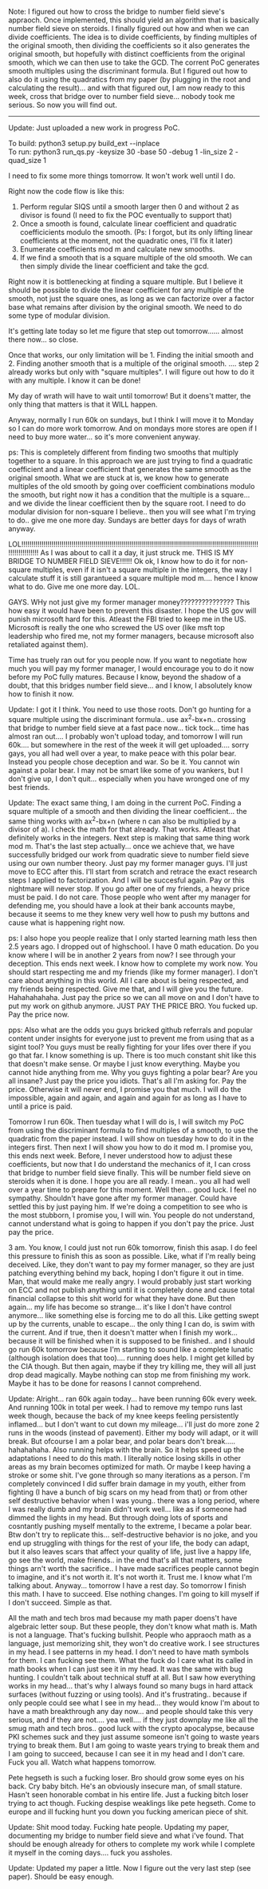 Note: I figured out how to cross the bridge to number field sieve's appraoch. Once implemented, this should yield an algorithm that is basically number field sieve on steroids. I finally figured out how and when we can divide coefficients. The idea is to divide coefficients, by finding multiples of the original smooth, then dividing the coefficients so it also generates the original smooth, but hopefully with distinct coefficients from the original smooth, which we can then use to take the GCD. The corrent PoC generates smooth multiples using the discriminant formula. But I figured out how to also do it using the quadratics from my paper (by plugging in the root and calculating the result)... and with that figured out, I am now ready to this week, cross that bridge over to number field sieve... nobody took me serious. So now you will find out. 

-------------------------------------------------------------------------------

Update: Just uploaded a new work in progress PoC.

To build: python3 setup.py build_ext --inplace</br>
To run: python3 run_qs.py -keysize 30 -base 50 -debug 1 -lin_size 2 -quad_size 1</br>

I need to fix some more things tomorrow. It won't work well until I do.

Right now the code flow is like this:

1. Perform regular SIQS until a smooth larger then 0 and without 2 as divisor is found (I need to fix the POC eventually to support that)
2. Once a smooth is found, calculate linear coefficient and quadratic coefficicients modulo the smooth. (Ps: I forgot, but its only lifting linear coefficients at the moment, not the quadratic ones, I'll fix it later)
3. Enumerate coefficients mod m and calculate new smooths.
4. If we find a smooth that is a square multiple of the old smooth. We can then simply divide the linear coefficient and take the gcd.

Right now it is bottlenecking at finding a square multiple.
But I believe it should be possible to divide the linear coefficient for any multiple of the smooth, not just the square ones, as long as we can factorize over a factor base what remains after division by the original smooth.
We need to do some type of modular division.

It's getting late today so let me figure that step out tomorrow...... almost there now... so close.

Once that works, our only limitation will be 1. Finding the initial smooth and 2. Finding another smooth that is a multiple of the original smooth.     .... step 2 already works but only with "square multiples". I will figure out how to do it with any multiple. I know it can be done!

My day of wrath will have to wait until tomorrow! But it doens't matter, the only thing that matters is that it WILL happen.

Anyway, normally I run 60k on sundays, but I think I will move it to Monday so I can do more work tomorrow. And on mondays more stores are open if I need to buy more water... so it's more convenient anyway.

ps: This is completely different from finding two smooths that multiply together to a square. In this approach we are just trying to find a quadratic coefficient and a linear coefficient that generates the same smooth as the original smooth. What we are stuck at is, we know how to generate multiples of the old smooth by going over coefficient combinations modulo the smooth, but right now it has a condition that the multiple is a square... and we divide the linear coefficient then by the square root. I need to do modular division for non-square I believe.. then you will see what I'm trying to do.. give me one more day. Sundays are better days for days of wrath anyway.


LOL!!!!!!!!!!!!!!!!!!!!!!!!!!!!!!!!!!!!!!!!!!!!!!!!!!!!!!!!!!!!!!!!!!!!!!!!!!!!!!!!!!!!!!!!!!!!!!!!!!!!!!!!!!!!!!!!!!!!!!!!!!!!!!!!!!!!! As I was about to call it a day, it just struck me. THIS IS MY BRIDGE TO NUMBER FIELD SIEVE!!!!!! Ok ok, I know how to do it for non-square multiples, even if it isn't a square multiple in the integers, the way I calculate stuff it is still garantueed a square multiple mod m.... hence I know what to do. Give me one more day. LOL. 

GAYS. WHy not just give my former manager money??????????????? This how easy it would have been to prevent this disaster. I hope the US gov will punish microsoft hard for this. Atleast the FBI tried to keep me in the US. Microsoft is really the one who screwed the US over (like msft top leadership who fired me, not my former managers, because microsoft also retaliated against them).


Time has truely ran out for you people now. If you want to negotiate how much you will pay my former manager, I would encourage you to do it now before my PoC fully matures. Because I know, beyond the shadow of a doubt, that this bridges number field sieve... and I know, I absolutely know how to finish it now.

Update: I got it I think. You need to use those roots. Don't go hunting for a square multiple using the discriminant formula.. use ax<sup>2</sup>-bx+n.. crossing that bridge to number field sieve at a fast pace now... tick tock... time has almost ran out.... I probably won't upload today, and tomorrow I will run 60k.... but somewhere in the rest of the week it will get uploaded.... sorry gays, you all had well over a year, to make peace with this polar bear. Instead you people chose deception and war. So be it. You cannot win against a polar bear. I may not be smart like some of you wankers, but I don't give up, I don't quit... especially when you have wronged one of my best friends.

Update: The exact same thing, I am doing in the current PoC. Finding a square multiple of a smooth and then dividing the linear coefficient... the same thing works with  ax<sup>2</sup>-bx+n (where n can also be multiplied by a divisor of a). I check the math for that already. That works. Atleast that definitely works in the integers. Next step is making that same thing work mod m. That's the last step actually... once we achieve that, we have successfully bridged our work from quadratic sieve to number field sieve using our own number theory. Just pay my former manager guys. I'll just move to ECC after this. I'll start from scratch and retrace the exact research steps I applied to factorization. And I will be succesful again. Pay or this nightmare will never stop. If you go after one of my friends, a heavy price must be paid. I do not care. Those people who went after my manager for defending me, you should have a look at their bank accounts maybe, because it seems to me they knew very well how to push my buttons and cause what is happening right now.

ps: I also hope you people realize that I only started learning math less then 2.5 years ago. I dropped out of highschool. I have 0 math education. Do you know where I will be in another 2 years from now? I see through your deception. This ends next week. I know how to complete my work now. You should start respecting me and my friends (like my former manager). I don't care about anything in this world. All I care about is being respected, and my friends being respected. Give me that, and I will give you the future. Hahahahahaha. Just pay the price so we can all move on and I don't have to put my work on github anymore. JUST PAY THE PRICE BRO. You fucked up. Pay the price now.

pps: Also what are the odds you guys bricked github referrals and popular content under insights for everyone just to prevent me from using that as a sigint tool? You guys must be really fighting for your lifes over there if you go that far. I know something is up. There is too much constant shit like this that doesn't make sense. Or maybe I just know everything. Maybe you cannot hide anything from me. Why you guys fighting a polar bear? Are you all insane? Just pay the price you idiots. That's all I'm asking for. Pay the price. Otherwise it will never end, I promise you that much. I will do the impossible, again and again, and again and again for as long as I have to until a price is paid. 

Tomorrow I run 60k. Then tuesday what I will do is, I will switch my PoC from using the discriminant formula to find multiples of a smooth, to use the quadratic from the paper instead. I will show on tuesday how to do it in the integers first. Then next I will show you how to do it mod m. I promise you, this ends next week. Before, I never understood how to adjust these coefficients, but now that I do understand the mechanics of it, I can cross that bridge to number field sieve finally. This will be number field sieve on steroids when it is done. I hope you are all ready. I mean.. you all had well over a year time to prepare for this moment. Well then... good luck. I feel no sympathy. Shouldn't have gone after my former manager. Could have settled this by just paying him. If we're doing a competition to see who is the most stubborn, I promise you, I will win. You people do not understand, cannot understand what is going to happen if you don't pay the price. Just pay the price.

3 am. You know, I could just not run 60k tomorrow, finish this asap. I do feel this pressure to finish this as soon as possible. Like, what if I'm really being deceived. Like, they don't want to pay my former manager, so they are just patching everything behind my back, hoping I don't figure it out in time. Man, that would make me really angry. I would probably just start working on ECC and not publish anything until it is completely done and cause total financial collapse to this shit world for what they have done. But then again... my life has become so strange... it's like I don't have control anymore... like something else is forcing me to do all this. Like getting swept up by the currents, unable to escape... the only thing I can do, is swim with the current. And if true, then it doesn't matter when I finish my work... because it will be finished when it is supposed to be finished.. and I should go run 60k tomorrow because I'm starting to sound like a complete lunatic (although isolation does that too).... running does help. I might get killed by the CIA though. But then again, maybe if they try killing me, they will all just drop dead magically. Maybe nothing can stop me from finishing my work. Maybe it has to be done for reasons I cannot comprehend.

Update: Alright... ran 60k again today... have been running 60k every week. And running 100k in total per week. I had to remove my tempo runs last week though, because the back of my knee keeps feeling persistently inflamed... but I don't want to cut down my mileage... i'll just do more zone 2 runs in the woods (instead of pavement). Either my body will adapt, or it will break. But ofcourse I am a polar bear, and polar bears don't break..... hahahahaha. Also running helps with the brain. So it helps speed up the adaptations I need to do this math. I literally notice losing skills in other areas as my brain becomes optimized for math. Or maybe I keep having a stroke or some shit. I've gone through so many iterations as a person. I'm completely convinced I did suffer brain damage in my youth, either from fighting (I have a bunch of big scars on my head from that) or from other self destructive behavior when I was young.. there was a long period, where I was really dumb and my brain didn't work well... like as if someone had dimmed the lights in my head. But through doing lots of sports and cosntantly pushing myself mentally to the extreme, I became a polar bear. Btw don't try to replicate this... self-destructive behavior is no joke, and you end up struggling with things for the rest of your life, the body can adapt, but it also leaves scars that affect your quality of life, just live a happy life, go see the world, make friends.. in the end that's all that matters, some things arn't worth the sacrifice.. I have made sacrifices people cannot begin to imagine, and it's not worth it. It's not worth it. Trust me. I know what I'm talking about. Anyway... tomorrow I have a rest day. So tomorrow I finish this math. I have to succeed. Else nothing changes. I'm going to kill myself if I don't succeed. Simple as that.

All the math and tech bros mad because my math paper doens't have algebraic letter soup. But these people, they don't know what math is. Math is not a language. That's fucking bullshit. People who appraoch math as a language, just memorizing shit, they won't do creative work. I see structures in my head. I see patterns in my head. I don't need to have math symbols for them. I can fucking see them. What the fuck do I care what its called in math books when I can just see it in my head. It was the same with bug hunting. I couldn't talk about technical stuff at all. But I saw how everything works in my head... that's why I always found so many bugs in hard attack surfaces (without fuzzing or using tools). And it's frustrating.. because if only people could see what I see in my head... they would know I'm about to have a math breakthrough any day now... and people should take this very serious, and if they are not.... yea well.... if they just downplay me like all the smug math and tech bros.. good luck with the crypto apocalypse, because PKI schemes suck and they just assume someone isn't going to waste years trying to break them. But I am going to waste years trying to break them and I am going to succeed, because I can see it in my head and I don't care. Fuck you all. Watch what happens tomorrow.

Pete hegseth is such a fucking loser. Bro should grow some eyes on his back. Cry baby bitch. He's an obviously insecure man, of small stature. Hasn't seen honorable combat in his entire life. Just a fucking bitch loser trying to act though. Fucking despise weaklings like pete hegseth. Come to europe and ill fucking hunt you down you fucking american piece of shit.

Update: Shit mood today. Fucking hate people. Updating my paper, documenting my bridge to number field sieve and what i've found. That should be enough already for others to complete my work while I complete it myself in the coming days.... fuck you assholes.

Update: Updated my paper a little. Now I figure out the very last step (see paper). Should be easy enough. 
